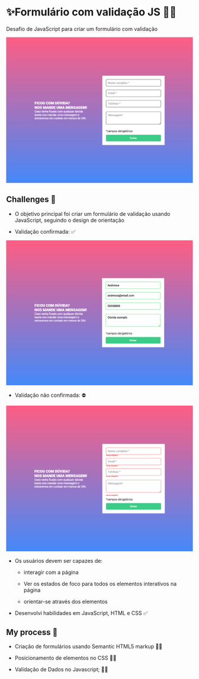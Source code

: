 # ✨Formulário com validação JS 👩‍💻

Desafio de JavaScript para criar um formulário com validação

![image](./design/formulario-design.png)

## Challenges 🚀

- O objetivo principal foi criar um formulário de validação usando JavaScript, seguindo o design de orientação

- Validação confirmada: ✅

![image](./design/formulario-verde.png)

- Validação não confirmada: ⛔

![image](./design/formulario-vermelho.png)

- Os usuários devem ser capazes de: 
    - interagir com a página
    
    - Ver os estados de foco para todos os elementos interativos na página

    - orientar-se através dos elementos


- Desenvolvi habilidades em JavaScript, HTML e CSS ✅

## My process 🚀

- Criação de formulários usando Semantic HTML5 markup 👩‍💻

- Posicionamento de elementos no CSS 👩‍💻

- Validação de Dados no Javascript; 👩‍💻